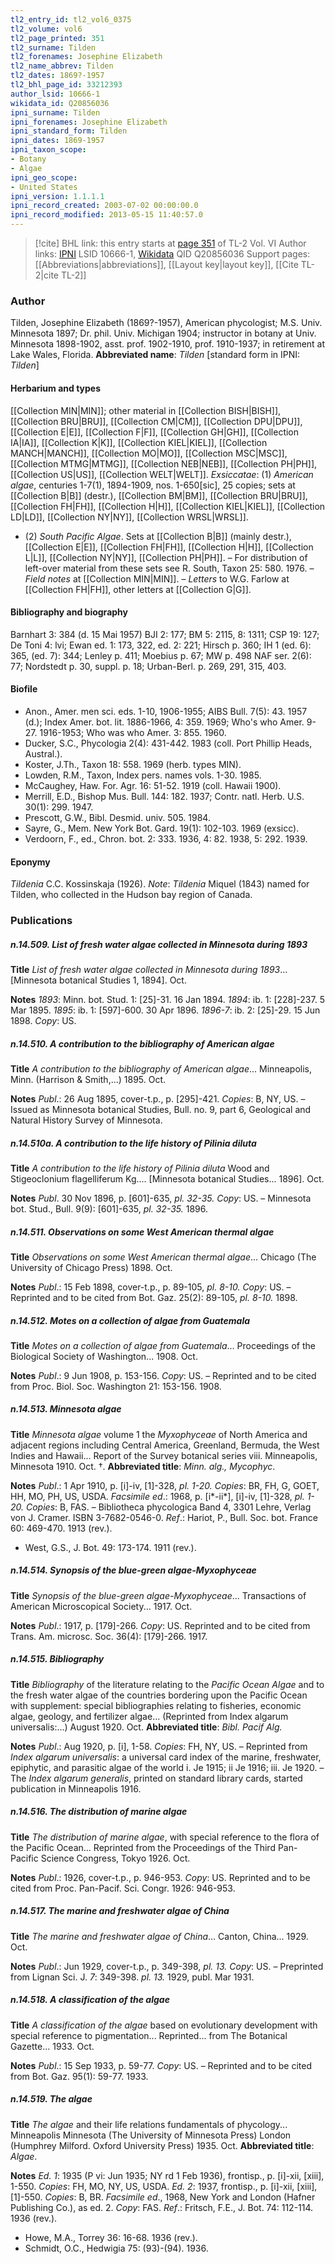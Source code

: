 ```yaml
---
tl2_entry_id: tl2_vol6_0375
tl2_volume: vol6
tl2_page_printed: 351
tl2_surname: Tilden
tl2_forenames: Josephine Elizabeth
tl2_name_abbrev: Tilden
tl2_dates: 1869?-1957
tl2_bhl_page_id: 33212393
author_lsid: 10666-1
wikidata_id: Q20856036
ipni_surname: Tilden
ipni_forenames: Josephine Elizabeth
ipni_standard_form: Tilden
ipni_dates: 1869-1957
ipni_taxon_scope: 
- Botany
- Algae
ipni_geo_scope: 
- United States
ipni_version: 1.1.1.1
ipni_record_created: 2003-07-02 00:00:00.0
ipni_record_modified: 2013-05-15 11:40:57.0
---
```


> [!cite] BHL link: this entry starts at [page 351](https://www.biodiversitylibrary.org/page/33212393) of TL-2 Vol. VI
> Author links: [IPNI](https://www.ipni.org/a/10666-1) LSID 10666-1, [Wikidata](https://www.wikidata.org/wiki/Q20856036) QID Q20856036
> Support pages: [[Abbreviations|abbreviations]], [[Layout key|layout key]], [[Cite TL-2|cite TL-2]]

### Author

Tilden, Josephine Elizabeth (1869?-1957), American phycologist; M.S. Univ. Minnesota 1897; Dr. phil. Univ. Michigan 1904; instructor in botany at Univ. Minnesota 1898-1902, asst. prof. 1902-1910, prof. 1910-1937; in retirement at Lake Wales, Florida. 
**Abbreviated name**: *Tilden* \[standard form in IPNI: *Tilden*\]

#### Herbarium and types

[[Collection MIN|MIN]]; other material in [[Collection BISH|BISH]], [[Collection BRU|BRU]], [[Collection CM|CM]], [[Collection DPU|DPU]], [[Collection E|E]], [[Collection F|F]], [[Collection GH|GH]], [[Collection IA|IA]], [[Collection K|K]], [[Collection KIEL|KIEL]], [[Collection MANCH|MANCH]], [[Collection MO|MO]], [[Collection MSC|MSC]], [[Collection MTMG|MTMG]], [[Collection NEB|NEB]], [[Collection PH|PH]], [[Collection US|US]], [[Collection WELT|WELT]].
*Exsiccatae*: (1) *American algae*, centuries 1-7(1), 1894-1909, nos. 1-650\[sic\], 25 copies; sets at [[Collection B|B]] (destr.), [[Collection BM|BM]], [[Collection BRU|BRU]], [[Collection FH|FH]], [[Collection H|H]], [[Collection KIEL|KIEL]], [[Collection LD|LD]], [[Collection NY|NY]], [[Collection WRSL|WRSL]].
- (2) *South Pacific Algae*. Sets at [[Collection B|B]] (mainly destr.), [[Collection E|E]], [[Collection FH|FH]], [[Collection H|H]], [[Collection L|L]], [[Collection NY|NY]], [[Collection PH|PH]]. – For distribution of left-over material from these sets see R. South, Taxon 25: 580. 1976. – *Field notes* at [[Collection MIN|MIN]]. – *Letters* to W.G. Farlow at [[Collection FH|FH]], other letters at [[Collection G|G]].

#### Bibliography and biography

Barnhart 3: 384 (d. 15 Mai 1957) BJI 2: 177; BM 5: 2115, 8: 1311; CSP 19: 127; De Toni 4: lvi; Ewan ed. 1: 173, 322, ed. 2: 221; Hirsch p. 360; IH 1 (ed. 6): 365, (ed. 7): 344; Lenley p. 411; Moebius p. 67; MW p. 498 NAF ser. 2(6): 77; Nordstedt p. 30, suppl. p. 18; Urban-Berl. p. 269, 291, 315, 403.

#### Biofile

- Anon., Amer. men sci. eds. 1-10, 1906-1955; AIBS Bull. 7(5): 43. 1957 (d.); Index Amer. bot. lit. 1886-1966, 4: 359. 1969; Who's who Amer. 9-27. 1916-1953; Who was who Amer. 3: 855. 1960.
- Ducker, S.C., Phycologia 2(4): 431-442. 1983 (coll. Port Phillip Heads, Austral.).
- Koster, J.Th., Taxon 18: 558. 1969 (herb. types MIN).
- Lowden, R.M., Taxon, Index pers. names vols. 1-30. 1985.
- McCaughey, Haw. For. Agr. 16: 51-52. 1919 (coll. Hawaii 1900).
- Merrill, E.D., Bishop Mus. Bull. 144: 182. 1937; Contr. natl. Herb. U.S. 30(1): 299. 1947.
- Prescott, G.W., Bibl. Desmid. univ. 505. 1984.
- Sayre, G., Mem. New York Bot. Gard. 19(1): 102-103. 1969 (exsicc).
- Verdoorn, F., ed., Chron. bot. 2: 333. 1936, 4: 82. 1938, 5: 292. 1939.

#### Eponymy

*Tildenia* C.C. Kossinskaja (1926). *Note*: *Tildenia* Miquel (1843) named for Tilden, who collected in the Hudson bay region of Canada.

### Publications

##### n.14.509. List of fresh water algae collected in Minnesota during 1893

**Title**
*List of fresh water algae collected in Minnesota during 1893*... \[Minnesota botanical Studies 1, 1894\]. Oct.

**Notes**
*1893*: Minn. bot. Stud. 1: \[25\]-31. 16 Jan 1894.
*1894*: ib. 1: \[228\]-237. 5 Mar 1895.
*1895*: ib. 1: \[597\]-600. 30 Apr 1896.
*1896-7*: ib. 2: \[25\]-29. 15 Jun 1898.
*Copy*: US.

##### n.14.510. A contribution to the bibliography of American algae

**Title**
*A contribution to the bibliography of American algae*... Minneapolis, Minn. (Harrison & Smith,...) 1895. Oct.

**Notes**
*Publ*.: 26 Aug 1895, cover-t.p., p. \[295\]-421. *Copies*: B, NY, US. – Issued as Minnesota botanical Studies, Bull. no. 9, part 6, Geological and Natural History Survey of Minnesota.

##### n.14.510a. A contribution to the life history of Pilinia diluta

**Title**
*A contribution to the life history of Pilinia diluta* Wood and Stigeoclonium flagelliferum Kg.... \[Minnesota botanical Studies... 1896\]. Oct.

**Notes**
*Publ*. 30 Nov 1896, p. \[601\]-635, *pl. 32-35. Copy*: US. – Minnesota bot. Stud., Bull. 9(9): \[601\]-635, *pl. 32-35.* 1896.

##### n.14.511. Observations on some West American thermal algae

**Title**
*Observations on some West American thermal algae*... Chicago (The University of Chicago Press) 1898. Oct.

**Notes**
*Publ*.: 15 Feb 1898, cover-t.p., p. 89-105, *pl. 8-10. Copy*: US. – Reprinted and to be cited from Bot. Gaz. 25(2): 89-105, *pl. 8-10.* 1898.

##### n.14.512. Motes on a collection of algae from Guatemala

**Title**
*Motes on a collection of algae from Guatemala*... Proceedings of the Biological Society of Washington... 1908. Oct.

**Notes**
*Publ*.: 9 Jun 1908, p. 153-156. *Copy*: US. – Reprinted and to be cited from Proc. Biol. Soc. Washington 21: 153-156. 1908.

##### n.14.513. Minnesota algae

**Title**
*Minnesota algae* volume 1 the *Myxophyceae* of North America and adjacent regions including Central America, Greenland, Bermuda, the West Indies and Hawaii... Report of the Survey botanical series viii. Minneapolis, Minnesota 1910. Oct. †.
**Abbreviated title**: *Minn. alg., Mycophyc*.

**Notes**
*Publ*.: 1 Apr 1910, p. \[i\]-iv, \[1\]-328, *pl. 1-20. Copies*: BR, FH, G, GOET, HH, MO, PH, US, USDA.
*Facsimile ed*.: 1968, p. \[i\*-ii\*\], \[i\]-iv, \[1\]-328, *pl. 1-20. Copies*: B, FAS. – Bibliotheca phycologica Band 4, 3301 Lehre, Verlag von J. Cramer. ISBN 3-7682-0546-0.
*Ref*.: Hariot, P., Bull. Soc. bot. France 60: 469-470. 1913 (rev.).
- West, G.S., J. Bot. 49: 173-174. 1911 (rev.).

##### n.14.514. Synopsis of the blue-green algae-Myxophyceae

**Title**
*Synopsis of the blue-green algae-Myxophyceae*... Transactions of American Microscopical Society... 1917. Oct.

**Notes**
*Publ*.: 1917, p. \[179\]-266. *Copy*: US. Reprinted and to be cited from Trans. Am. microsc. Soc. 36(4): \[179\]-266. 1917.

##### n.14.515. Bibliography

**Title**
*Bibliography* of the literature relating to the *Pacific Ocean Algae* and to the fresh water algae of the countries bordering upon the Pacific Ocean with supplement: special bibliographies relating to fisheries, economic algae, geology, and fertilizer algae... (Reprinted from Index algarum universalis:...) August 1920. Oct.
**Abbreviated title**: *Bibl. Pacif Alg.*

**Notes**
*Publ*.: Aug 1920, p. \[i\], 1-58. *Copies*: FH, NY, US. – Reprinted from *Index algarum universalis*: a universal card index of the marine, freshwater, epiphytic, and parasitic algae of the world i. Je 1915; ii Je 1916; iii. Je 1920. – The *Index algarum generalis*, printed on standard library cards, started publication in Minneapolis 1916.

##### n.14.516. The distribution of marine algae

**Title**
*The distribution of marine algae*, with special reference to the flora of the Pacific Ocean... Reprinted from the Proceedings of the Third Pan-Pacific Science Congress, Tokyo 1926. Oct.

**Notes**
*Publ*.: 1926, cover-t.p., p. 946-953. *Copy*: US. Reprinted and to be cited from Proc. Pan-Pacif. Sci. Congr. 1926: 946-953.

##### n.14.517. The marine and freshwater algae of China

**Title**
*The marine and freshwater algae of China*... Canton, China... 1929. Oct.

**Notes**
*Publ*.: Jun 1929, cover-t.p., p. 349-398, *pl. 13. Copy*: US. – Preprinted from Lignan Sci. J.
*7*: 349-398. *pl. 13.* 1929, publ. Mar 1931.

##### n.14.518. A classification of the algae

**Title**
*A classification of the algae* based on evolutionary development with special reference to pigmentation... Reprinted... from The Botanical Gazette... 1933. Oct.

**Notes**
*Publ*.: 15 Sep 1933, p. 59-77. *Copy*: US. – Reprinted and to be cited from Bot. Gaz. 95(1): 59-77. 1933.

##### n.14.519. The algae

**Title**
*The algae* and their life relations fundamentals of phycology... Minneapolis Minnesota (The University of Minnesota Press) London (Humphrey Milford. Oxford University Press) 1935. Oct.
**Abbreviated title**: *Algae*.

**Notes**
*Ed. 1*: 1935 (P vi: Jun 1935; NY rd 1 Feb 1936), frontisp., p. \[i\]-xii, \[xiii\], 1-550. *Copies*: FH, MO, NY, US, USDA.
*Ed. 2*: 1937, frontisp., p. \[i\]-xii, \[xiii\], \[1\]-550. *Copies*: B, BR.
*Facsimile ed*., 1968, New York and London (Hafner Publishing Co.), as ed. 2. *Copy*: FAS.
*Ref*.: Fritsch, F.E., J. Bot. 74: 112-114. 1936 (rev.).
- Howe, M.A., Torrey 36: 16-68. 1936 (rev.).
- Schmidt, O.C., Hedwigia 75: (93)-(94). 1936.

